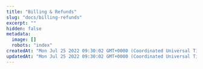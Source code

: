 ```yaml
---
title: "Billing & Refunds"
slug: "docs/billing-refunds"
excerpt: ""
hidden: false
metadata: 
  image: []
  robots: "index"
createdAt: "Mon Jul 25 2022 09:30:02 GMT+0000 (Coordinated Universal Time)"
updatedAt: "Mon Jul 25 2022 09:30:02 GMT+0000 (Coordinated Universal Time)"
---
```

